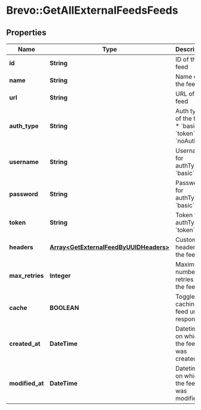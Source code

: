 # Brevo::GetAllExternalFeedsFeeds

## Properties
Name | Type | Description | Notes
------------ | ------------- | ------------- | -------------
**id** | **String** | ID of the feed | 
**name** | **String** | Name of the feed | 
**url** | **String** | URL of the feed | 
**auth_type** | **String** | Auth type of the feed: * &#x60;basic&#x60; * &#x60;token&#x60; * &#x60;noAuth&#x60;  | 
**username** | **String** | Username for authType &#x60;basic&#x60; | [optional] 
**password** | **String** | Password for authType &#x60;basic&#x60; | [optional] 
**token** | **String** | Token for authType &#x60;token&#x60; | [optional] 
**headers** | [**Array&lt;GetExternalFeedByUUIDHeaders&gt;**](GetExternalFeedByUUIDHeaders.md) | Custom headers for the feed | 
**max_retries** | **Integer** | Maximum number of retries on the feed url | 
**cache** | **BOOLEAN** | Toggle caching of feed url response | 
**created_at** | **DateTime** | Datetime on which the feed was created | 
**modified_at** | **DateTime** | Datetime on which the feed was modified | 


